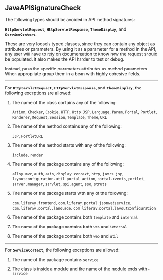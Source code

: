 ## JavaAPISignatureCheck

The following types should be avoided in API method signatures:

**`HttpServletRequest`**, **`HttpServletResponse`**, **`ThemeDisplay`**, and
**`ServiceContext`**.

These are very loosely typed classes, since they can contain any object as
attributes or parameters. By using it as a parameter for a method in the API,
any user will have to rely on documentation to know how the request should be
populated. It also makes the API harder to test or debug.

Instead, pass the specific parameters attributes as method parameters. When
appropriate group them in a bean with highly cohesive fields.
___

For **`HttpServletRequest`**, **`HttpServletResponse`**, and **`ThemeDisplay`**,
the following exceptions are allowed:

1. The name of the class contains any of the following:

   `Action`, `Checker`, `Cookie`, `HTTP`, `Http`, `JSP`, `Language`, `Param`,
`Portal`, `Portlet`, `Renderer`, `Request`, `Session`, `Template`, `Theme`,
`URL`

2. The name of the method contains any of the following:

   `JSP`, `PortletURL`

3. The name of the method starts with any of the following:

   `include`, `render`

4. The name of the package contains any of the following:

   `alloy.mvc`, `auth`, `axis`, `display.context`, `http`, `jaxrs`, `jsp`,
`layoutconfiguration.util`, `portal.action`, `portal.events`, `portlet`,
`server.manager`, `servlet`, `spi.agent`, `sso`, `struts`

5. The name of the package starts with any of the following:

   `com.liferay.frontend`, `com.liferay.portal.jsonwebservice`,
`com.liferay.portal.language`, `com.liferay.portal.layoutconfiguration`

6. The name of the package contains both `template` and `internal`

7. The name of the package contains both `web` and `internal`

8. The name of the package contains both `web` and `util`
___
For **`ServiceContext`**, the following exceptions are allowed:

1. The name of the package contains `service`

2. The class is inside a module and the name of the module ends with `-service`